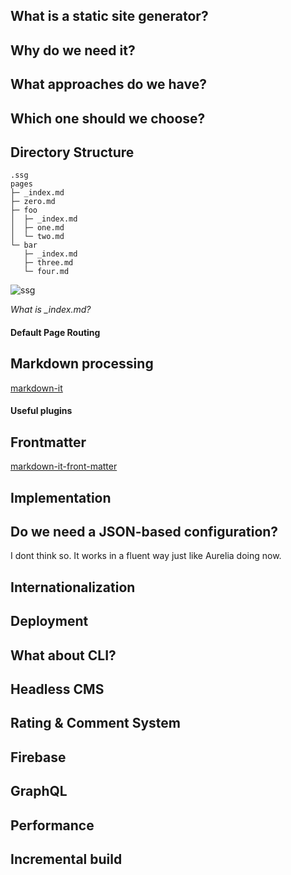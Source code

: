 ## What is a static site generator?


## Why do we need it?


## What approaches do we have?


## Which one should we choose?


## Directory Structure


```
.ssg
pages
├─ _index.md
├─ zero.md
├─ foo
│  ├─ _index.md
│  ├─ one.md
│  └─ two.md
└─ bar
   ├─ _index.md
   ├─ three.md
   └─ four.md
```

![ssg](https://user-images.githubusercontent.com/8418700/113306516-6ac9af00-9319-11eb-820f-1e5430b55269.png)

*What is _index.md?*



#### Default Page Routing




## Markdown processing

[markdown-it](https://github.com/markdown-it/markdown-it)

#### Useful plugins



## Frontmatter

[markdown-it-front-matter](https://github.com/ParkSB/markdown-it-front-matter)


## Implementation




## Do we need a JSON-based configuration?

I dont think so. It works in a fluent way just like Aurelia doing now.


## Internationalization


## Deployment


## What about CLI?


## Headless CMS


## Rating & Comment System


## Firebase



## GraphQL


## Performance


## Incremental build

